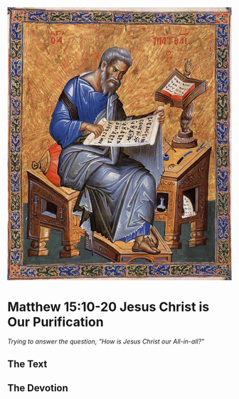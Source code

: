 <img class="intro-right" src="../images/art-matthew.jpg">

# Matthew 15:10-20 Jesus Christ is Our Purification

*Trying to answer the question, "How is Jesus Christ our All-in-all?"*

## The Text

## The Devotion
